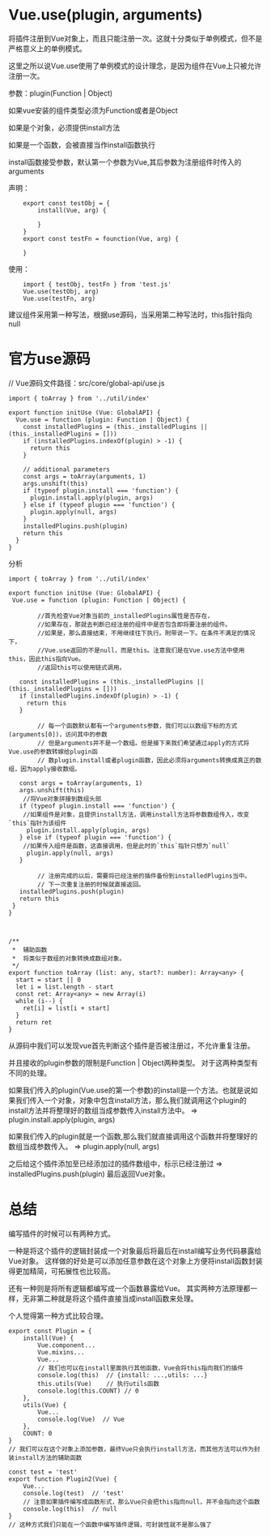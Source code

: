 


# Vue.use(plugin, arguments)

将插件注册到Vue对象上，而且只能注册一次。这就十分类似于单例模式，但不是严格意义上的单例模式。

这里之所以说Vue.use使用了单例模式的设计理念，是因为组件在Vue上只被允许注册一次。


参数：plugin(Function | Object)

如果vue安装的组件类型必须为Function或者是Object

如果是个对象，必须提供install方法

如果是一个函数，会被直接当作install函数执行

install函数接受参数，默认第一个参数为Vue,其后参数为注册组件时传入的arguments

声明：
```
    export const testObj = {
        install(Vue, arg) {
            
        }
    }
    export const testFn = founction(Vue, arg) {
        
    }
```

使用：
```
    import { testObj, testFn } from 'test.js'
    Vue.use(testObj, arg)
    Vue.use(testFn, arg)
```

建议组件采用第一种写法，根据use源码，当采用第二种写法时，this指针指向null



# 官方use源码

// Vue源码文件路径：src/core/global-api/use.js
```
import { toArray } from '../util/index'

export function initUse (Vue: GlobalAPI) {
  Vue.use = function (plugin: Function | Object) {
    const installedPlugins = (this._installedPlugins || (this._installedPlugins = []))
    if (installedPlugins.indexOf(plugin) > -1) {
      return this
    }

    // additional parameters
    const args = toArray(arguments, 1)
    args.unshift(this)
    if (typeof plugin.install === 'function') {
      plugin.install.apply(plugin, args)
    } else if (typeof plugin === 'function') {
      plugin.apply(null, args)
    }
    installedPlugins.push(plugin)
    return this
  }
}
```

分析
```
import { toArray } from '../util/index'

export function initUse (Vue: GlobalAPI) {
 Vue.use = function (plugin: Function | Object) {
     
        //首先检查Vue对象当前的_installedPlugins属性是否存在，
        //如果存在，那就去判断已经注册的组件中是否包含即将要注册的组件。
        //如果是，那么直接结束，不用继续往下执行。附带说一下。在条件不满足的情况下，
        //Vue.use返回的不是null，而是this。注意我们是在Vue.use方法中使用this，因此this指向Vue。
        //返回this可以使用链式调用。
        
   const installedPlugins = (this._installedPlugins || (this._installedPlugins = []))
   if (installedPlugins.indexOf(plugin) > -1) {
     return this
   }
    
        // 每一个函数默认都有一个arguments参数，我们可以以数组下标的方式(arguments[0])，访问其中的参数
        // 但是arguments并不是一个数组。但是接下来我们希望通过apply的方式将Vue.use的参数转嫁给plugin函 
        // 数plugin.install或者plugin函数，因此必须将arguments转换成真正的数组，因为apply接收数组。
        
   const args = toArray(arguments, 1)
   args.unshift(this)
    //将Vue对象拼接到数组头部
   if (typeof plugin.install === 'function') {
    //如果组件是对象，且提供install方法，调用install方法将参数数组传入，改变`this`指针为该组件
     plugin.install.apply(plugin, args)
   } else if (typeof plugin === 'function') {
    //如果传入组件是函数，这直接调用，但是此时的`this`指针只想为`null` 
     plugin.apply(null, args)
   }
   
        // 注册完成的以后，需要将已经注册的插件备份到installedPlugins当中。
        // 下一次重复注册的时候就直接返回。
   installedPlugins.push(plugin)
   return this
 }
}



/**
 *  辅助函数
 *  将类似于数组的对象转换成数组对象。
 */
export function toArray (list: any, start?: number): Array<any> {
  start = start || 0
  let i = list.length - start
  const ret: Array<any> = new Array(i)
  while (i--) {
    ret[i] = list[i + start]
  }
  return ret
}
```

从源码中我们可以发现vue首先判断这个插件是否被注册过，不允许重复注册。

并且接收的plugin参数的限制是Function | Object两种类型。
对于这两种类型有不同的处理。

如果我们传入的plugin(Vue.use的第一个参数)的install是一个方法。也就是说如果我们传入一个对象，对象中包含install方法，那么我们就调用这个plugin的install方法并将整理好的数组当成参数传入install方法中。 => plugin.install.apply(plugin, args)

如果我们传入的plugin就是一个函数,那么我们就直接调用这个函数并将整理好的数组当成参数传入。 => plugin.apply(null, args)

之后给这个插件添加至已经添加过的插件数组中，标示已经注册过 => installedPlugins.push(plugin)
最后返回Vue对象。



# 总结

编写插件的时候可以有两种方式。

一种是将这个插件的逻辑封装成一个对象最后将最后在install编写业务代码暴露给Vue对象。
这样做的好处是可以添加任意参数在这个对象上方便将install函数封装得更加精简，可拓展性也比较高。

还有一种则是将所有逻辑都编写成一个函数暴露给Vue。
其实两种方法原理都一样，无非第二种就是将这个插件直接当成install函数来处理。

个人觉得第一种方式比较合理。

```
export const Plugin = {
    install(Vue) {
        Vue.component...
        Vue.mixins...
        Vue...
        // 我们也可以在install里面执行其他函数，Vue会将this指向我们的插件
        console.log(this)  // {install: ...,utils: ...}
        this.utils(Vue)    // 执行utils函数
        console.log(this.COUNT) // 0
    },
    utils(Vue) {
        Vue...
        console.log(Vue)  // Vue
    },
    COUNT: 0    
}
// 我们可以在这个对象上添加参数，最终Vue只会执行install方法，而其他方法可以作为封装install方法的辅助函数

const test = 'test'
export function Plugin2(Vue) {
    Vue...
    console.log(test)  // 'test'
    // 注意如果插件编写成函数形式，那么Vue只会把this指向null，并不会指向这个函数
    console.log(this)  // null
}
// 这种方式我们只能在一个函数中编写插件逻辑，可封装性就不是那么强了
```




